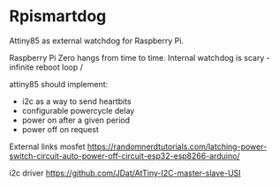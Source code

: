 # Rpismartdog
Attiny85 as external watchdog for Raspberry Pi. 

Raspberry Pi Zero hangs from time to time.
Internal watchdog is scary - infinite reboot loop / 

attiny85 should implement:
- i2c as a way to send heartbits
- configurable powercycle delay
- power on after a given period
- power off on request 


External links
mosfet
https://randomnerdtutorials.com/latching-power-switch-circuit-auto-power-off-circuit-esp32-esp8266-arduino/

i2c driver
https://github.com/JDat/AtTiny-I2C-master-slave-USI
